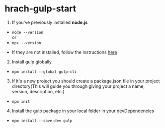 # hrach-gulp-start

1. If you've previously installed <b>node.js</b>

<ul>
  <li><code>node --version</code></li>
  or
  <li><code>npx --version</code></li>
</ul>

- If they are not installed, follow the instructions <a href="https://nodejs.org/en/">here</a>

2. Install gulp globally

- <code>npm install --global gulp-cli</code>

3. If it's a new project you should create a package.json file in your project directory(This will guide you through giving your project a name, version, description, etc.)

- <code>npm init</code>

4. Install the gulp package in your local folder in your devDependencies

- <code>npm install --save-dev gulp</code>
